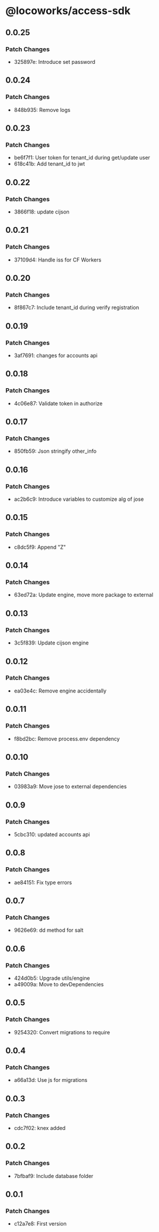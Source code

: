 # @locoworks/access-sdk

## 0.0.25

### Patch Changes

- 325897e: Introduce set password

## 0.0.24

### Patch Changes

- 848b935: Remove logs

## 0.0.23

### Patch Changes

- be6f7f1: User token for tenant_id during get/update user
- 618c41b: Add tenant_id to jwt

## 0.0.22

### Patch Changes

- 3866f18: update cijson

## 0.0.21

### Patch Changes

- 37109d4: Handle iss for CF Workers

## 0.0.20

### Patch Changes

- 8f867c7: Include tenant_id during verify registration

## 0.0.19

### Patch Changes

- 3af7691: changes for accounts api

## 0.0.18

### Patch Changes

- 4c06e87: Validate token in authorize

## 0.0.17

### Patch Changes

- 850fb59: Json stringify other_info

## 0.0.16

### Patch Changes

- ac2b6c9: Introduce variables to customize alg of jose

## 0.0.15

### Patch Changes

- c8dc5f9: Append "Z"

## 0.0.14

### Patch Changes

- 63ed72a: Update engine, move more package to external

## 0.0.13

### Patch Changes

- 3c5f839: Update cijson engine

## 0.0.12

### Patch Changes

- ea03e4c: Remove engine accidentally

## 0.0.11

### Patch Changes

- f8bd2bc: Remove process.env dependency

## 0.0.10

### Patch Changes

- 03983a9: Move jose to external dependencies

## 0.0.9

### Patch Changes

- 5cbc310: updated accounts api

## 0.0.8

### Patch Changes

- ae84151: Fix type errors

## 0.0.7

### Patch Changes

- 9626e69: dd method for salt

## 0.0.6

### Patch Changes

- 424d0b5: Upgrade utils/engine
- a49009a: Move to devDependencies

## 0.0.5

### Patch Changes

- 9254320: Convert migrations to require

## 0.0.4

### Patch Changes

- a66a13d: Use js for migrations

## 0.0.3

### Patch Changes

- cdc7f02: knex added

## 0.0.2

### Patch Changes

- 7bfbaf9: Include database folder

## 0.0.1

### Patch Changes

- c12a7e8: First version
